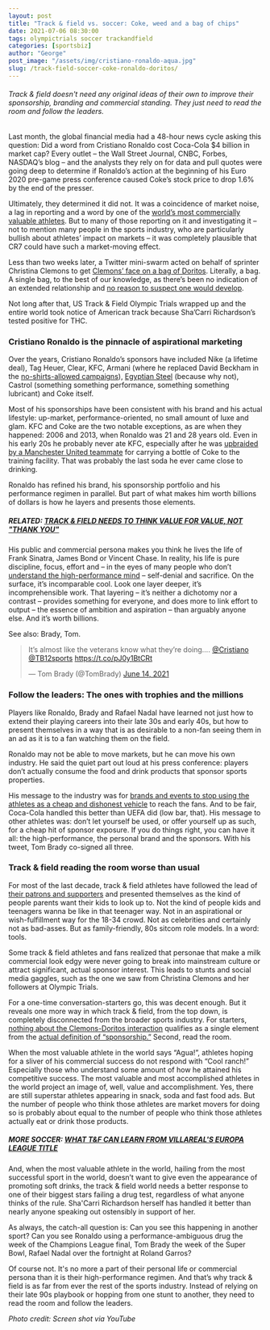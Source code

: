 ```yaml
---
layout: post
title: "Track & field vs. soccer: Coke, weed and a bag of chips"
date: 2021-07-06 08:30:00
tags: olympictrials soccer trackandfield
categories: [sportsbiz]
author: "George"
post_image: "/assets/img/cristiano-ronaldo-aqua.jpg"
slug: /track-field-soccer-coke-ronaldo-doritos/
---
```

<h6>Track & field doesn't need any original ideas of their own to improve their sponsorship, branding and commercial standing. They just need to read the room and follow the leaders.</h6>

Last month, the global financial media had a 48-hour news cycle asking this question: Did a word from Cristiano Ronaldo cost Coca-Cola $4 billion in market cap? Every outlet – the Wall Street Journal, CNBC, Forbes, NASDAQ’s blog – and the analysts they rely on for data and pull quotes were going deep to determine if Ronaldo’s action at the beginning of his Euro 2020 pre-game press conference caused Coke’s stock price to drop 1.6% by the end of the presser.

Ultimately, they determined it did not. It was a coincidence of market noise, a lag in reporting and a word by one of the [world’s most commercially valuable athletes](https://www.sportico.com/business/commerce/2021/ronaldo-didnt-cost-coke-billions-1234632038/). But to many of those reporting on it and investigating it – not to mention many people in the sports industry, who are particularly bullish about athletes’ impact on markets – it was completely plausible that CR7 could have such a market-moving effect.

Less than two weeks later, a Twitter mini-swarm acted on behalf of sprinter Christina Clemons to get [Clemons’ face on a bag of Doritos](https://twitter.com/SheTheMann_ing/status/1408838241977917442). Literally, a bag. A single bag, to the best of our knowledge, as there’s been no indication of an extended relationship and [no reason to suspect one would develop](https://nalathletics.com/blog/2021/03/25/what-do-track-field-athletes-offer-sponsors).

Not long after that, US Track & Field Olympic Trials wrapped up and the entire world took notice of American track because Sha’Carri Richardson’s tested positive for THC.

### Cristiano Ronaldo is the pinnacle of aspirational marketing

Over the years, Cristiano Ronaldo’s sponsors have included Nike (a lifetime deal), Tag Heuer, Clear, KFC, Armani (where he replaced David Beckham in the [no-shirts-allowed campaigns](https://luxurylaunches.com/celebrities/cristiano_ronaldo_is_new_face_of_armani_jeans_and_emporio_armani_underwear.php)), [Egyptian Steel](https://twitter.com/Cristiano/status/900319213956472832) (because why not), Castrol (something something performance, something something lubricant) and Coke itself. 

Most of his sponsorships have been consistent with his brand and his actual lifestyle: up-market, performance-oriented, no small amount of luxe and glam. KFC and Coke are the two notable exceptions, as are when they happened: 2006 and 2013, when Ronaldo was 21 and 28 years old. Even in his early 20s he probably never ate KFC, especially after he was [upbraided by a Manchester United teammate](https://en.as.com/en/2016/07/31/football/1469996540_268121.html) for carrying a bottle of Coke to the training facility. That was probably the last soda he ever came close to drinking.

Ronaldo has refined his brand, his sponsorship portfolio and his performance regimen in parallel. But part of what makes him worth billions of dollars is how he layers and presents those elements. 

##### RELATED: [TRACK & FIELD NEEDS TO THINK VALUE FOR VALUE, NOT "THANK YOU"](https://nalathletics.com/blog/2021/05/20/track-and-field-value-not-thank-you)

His public and commercial persona makes you think he lives the life of Frank Sinatra, James Bond or Vincent Chase. In reality, his life is pure discipline, focus, effort and – in the eyes of many people who don’t [understand the high-performance mind](https://egoalsbook.com/) – self-denial and sacrifice. On the surface, it’s incomparable cool. Look one layer deeper, it’s incomprehensible work. That layering – it’s neither a dichotomy nor a contrast – provides something for everyone, and does more to link effort to output – the essence of ambition and aspiration – than arguably anyone else. And it’s worth billions. 

See also: Brady, Tom.

<blockquote class="twitter-tweet"><p lang="en" dir="ltr">It’s almost like the veterans know what they’re doing.... <a href="https://twitter.com/Cristiano?ref_src=twsrc%5Etfw">@Cristiano</a> <a href="https://twitter.com/TB12sports?ref_src=twsrc%5Etfw">@TB12sports</a> <a href="https://t.co/pJ0y1BtCRt">https://t.co/pJ0y1BtCRt</a></p>&mdash; Tom Brady (@TomBrady) <a href="https://twitter.com/TomBrady/status/1404572271973388290?ref_src=twsrc%5Etfw">June 14, 2021</a></blockquote> <script async src="https://platform.twitter.com/widgets.js" charset="utf-8"></script> 

### Follow the leaders: The ones with trophies and the millions

Players like Ronaldo, Brady and Rafael Nadal have learned not just how to extend their playing careers into their late 30s and early 40s, but how to present themselves in a way that is as desirable to a non-fan seeing them in an ad as it is to a fan watching them on the field. 

Ronaldo may not be able to move markets, but he can move his own industry. He said the quiet part out loud at his press conference: players don’t actually consume the food and drink products that sponsor sports properties. 

His message to the industry was for [brands and events to stop using the athletes as a cheap and dishonest vehicle](https://powersponsorship.com/ronaldo-coca-cola-make-it-clear-its-time-for-rightsholders-to-grow-up/) to reach the fans. And to be fair, Coca-Cola handled this better than UEFA did (low bar, that). His message to other athletes was: don’t let yourself be used, or offer yourself up as such, for a cheap hit of sponsor exposure. If you do things right, you can have it all: the high-performance, the personal brand and the sponsors. With his tweet, Tom Brady co-signed all three.

### Track & field reading the room worse than usual

For most of the last decade, track & field athletes have followed the lead of [their patrons and supporters](https://nalathletics.com/blog/2021/05/20/track-and-field-value-not-thank-you) and presented themselves as the kind of people parents want their kids to look up to. Not the kind of people kids and teenagers wanna be like in that teenager way. Not in an aspirational or wish-fulfillment way for the 18-34 crowd. Not as celebrities and certainly not as bad-asses. But as family-friendly, 80s sitcom role models. In a word: tools. 

Some track & field athletes and fans realized that personae that make a milk commercial look edgy were never going to break into mainstream culture or attract significant, actual sponsor interest. This leads to stunts and social media gaggles, such as the one we saw from Christina Clemons and her followers at Olympic Trials.

For a one-time conversation-starters go, this was decent enough. But it reveals one more way in which track & field, from the top down, is completely disconnected from the broader sports industry. For starters, [nothing about the Clemons-Doritos interaction](https://twitter.com/SheTheMann_ing/status/1406997424019701760) qualifies as a single element from the [actual definition of “sponsorship.”](https://powersponsorship.com/most-least-powerful-sponsorship-benefits/) Second, read the room. 

When the most valuable athlete in the world says “Agua!”, athletes hoping for a sliver of his commercial success do not respond with “Cool ranch!” Especially those who understand some amount of how he attained his competitive success. The most valuable and most accomplished athletes in the world project an image of, well, value and accomplishment. Yes, there are still superstar athletes appearing in snack, soda and fast food ads. But the number of people who think those athletes are market movers for doing so is probably about equal to the number of people who think those athletes actually eat or drink those products. 

##### MORE SOCCER: [WHAT T&F CAN LEARN FROM VILLAREAL'S EUROPA LEAGUE TITLE](https://nalathletics.com/blog/2021/05/27/track-and-field-lessons-learned-villareal-europa-league)

And, when the most valuable athlete in the world, hailing from the most successful sport in the world, doesn’t want to give even the appearance of promoting soft drinks, the track & field world needs a better response to one of their biggest stars failing a drug test, regardless of what anyone thinks of the rule. Sha'Carri Richardson herself has handled it better than nearly anyone speaking out ostensibly in support of her.

As always, the catch-all question is: Can you see this happening in another sport? Can you see Ronaldo using a performance-ambiguous drug the week of the Champions League final, Tom Brady the week of the Super Bowl, Rafael Nadal over the fortnight at Roland Garros? 

Of course not. It's no more a part of their personal life or commercial persona than it is their high-performance regimen. And that’s why track & field is as far from ever the rest of the sports industry. Instead of relying on their late 90s playbook or hopping from one stunt to another, they need to read the room and follow the leaders.

<em>Photo credit: Screen shot via YouTube</em>
